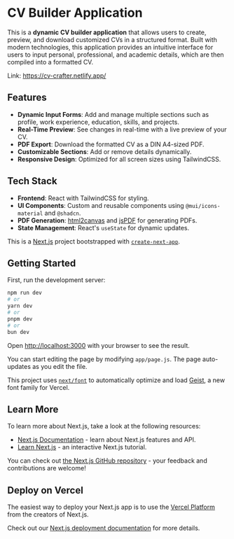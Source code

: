 # CV Builder Application

This is a **dynamic CV builder application** that allows users to create, preview, and download customized CVs in a structured format. Built with modern technologies, this application provides an intuitive interface for users to input personal, professional, and academic details, which are then compiled into a formatted CV.

Link: https://cv-crafter.netlify.app/

## Features

- **Dynamic Input Forms**: Add and manage multiple sections such as profile, work experience, education, skills, and projects.
- **Real-Time Preview**: See changes in real-time with a live preview of your CV.
- **PDF Export**: Download the formatted CV as a DIN A4-sized PDF.
- **Customizable Sections**: Add or remove details dynamically.
- **Responsive Design**: Optimized for all screen sizes using TailwindCSS.

## Tech Stack

- **Frontend**: React with TailwindCSS for styling.
- **UI Components**: Custom and reusable components using `@mui/icons-material` and `@shadcn`.
- **PDF Generation**: [html2canvas](https://github.com/niklasvh/html2canvas) and [jsPDF](https://github.com/parallax/jsPDF) for generating PDFs.
- **State Management**: React's `useState` for dynamic updates.

This is a [Next.js](https://nextjs.org) project bootstrapped with [`create-next-app`](https://github.com/vercel/next.js/tree/canary/packages/create-next-app).

## Getting Started

First, run the development server:

```bash
npm run dev
# or
yarn dev
# or
pnpm dev
# or
bun dev
```

Open [http://localhost:3000](http://localhost:3000) with your browser to see the result.

You can start editing the page by modifying `app/page.js`. The page auto-updates as you edit the file.

This project uses [`next/font`](https://nextjs.org/docs/app/building-your-application/optimizing/fonts) to automatically optimize and load [Geist](https://vercel.com/font), a new font family for Vercel.

## Learn More

To learn more about Next.js, take a look at the following resources:

- [Next.js Documentation](https://nextjs.org/docs) - learn about Next.js features and API.
- [Learn Next.js](https://nextjs.org/learn) - an interactive Next.js tutorial.

You can check out [the Next.js GitHub repository](https://github.com/vercel/next.js) - your feedback and contributions are welcome!

## Deploy on Vercel

The easiest way to deploy your Next.js app is to use the [Vercel Platform](https://vercel.com/new?utm_medium=default-template&filter=next.js&utm_source=create-next-app&utm_campaign=create-next-app-readme) from the creators of Next.js.

Check out our [Next.js deployment documentation](https://nextjs.org/docs/app/building-your-application/deploying) for more details.
